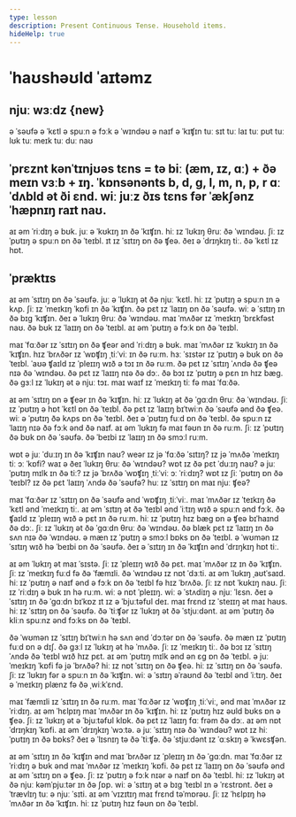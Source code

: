 ```yaml
---
type: lesson
description: Present Continuous Tense. Household items.
hideHelp: true
---
```


# ˈhaʊshəʊld ˈaɪtəmz

## njuː wɜːdz {new}

ə ˈsəʊfə
ə ˈkɛtl
ə spuːn
ə fɔːk
ə ˈwɪndəʊ
ə naɪf
ə ˈkɪʧɪn
tuː sɪt
tuː laɪ
tuː pʊt
tuː lʊk
tuː meɪk
tuː duː
naʊ

## ˈprɛznt kənˈtɪnjʊəs tɛns = tə biː (æm, ɪz, ɑː) + ðə meɪn vɜːb + ɪŋ. ˈkɒnsənənts b, d, g, l, m, n, p, r ɑː ˈdʌbld ət ði ɛnd. wiː juːz ðɪs tɛns fər ˈækʃənz ˈhæpnɪŋ raɪt naʊ.

aɪ əm ˈriːdɪŋ ə bʊk.
juː ə ˈkʊkɪŋ ɪn ðə ˈkɪʧɪn.
hiː ɪz ˈlʊkɪŋ θruː ðə ˈwɪndəʊ.
ʃiː ɪz ˈpʊtɪŋ ə spuːn ɒn ðə ˈteɪbl.
ɪt ɪz ˈsɪtɪŋ ɒn ðə ʧeə.
ðeɪ ə ˈdrɪŋkɪŋ tiː.
ðə ˈkɛtl ɪz hɒt.

## ˈpræktɪs

aɪ əm ˈsɪtɪŋ ɒn ðə ˈsəʊfə.
juː ə ˈlʊkɪŋ ət ðə njuː ˈkɛtl.
hiː ɪz ˈpʊtɪŋ ə spuːn ɪn ə kʌp.
ʃiː ɪz ˈmeɪkɪŋ ˈkɒfi ɪn ðə ˈkɪʧɪn.
ðə pɛt ɪz ˈlaɪɪŋ ɒn ðə ˈsəʊfə.
wiː ə ˈsɪtɪŋ ɪn ðə bɪg ˈkɪʧɪn.
ðeɪ ə ˈlʊkɪŋ θruː ðə ˈwɪndəʊ.
maɪ ˈmʌðər ɪz ˈmeɪkɪŋ ˈbrɛkfəst naʊ.
ðə bʊk ɪz ˈlaɪɪŋ ɒn ðə ˈteɪbl.
aɪ əm ˈpʊtɪŋ ə fɔːk ɒn ðə ˈteɪbl.

maɪ ˈfɑːðər ɪz ˈsɪtɪŋ ɒn ðə ʧeər ənd ˈriːdɪŋ ə bʊk.
maɪ ˈmʌðər ɪz ˈkʊkɪŋ ɪn ðə ˈkɪʧɪn.
hɪz ˈbrʌðər ɪz ˈwɒʧɪŋ ˌtiːˈviː ɪn ðə ruːm.
hɜː ˈsɪstər ɪz ˈpʊtɪŋ ə bʊk ɒn ðə ˈteɪbl.
ˈaʊə ʧaɪld ɪz ˈpleɪɪŋ wɪð ə tɔɪ ɪn ðə ruːm.
ðə pɛt ɪz ˈsɪtɪŋ ˈʌndə ðə ʧeə nɪə ðə ˈwɪndəʊ.
ðə pɛt ɪz ˈlaɪɪŋ nɪə ðə dɔː.
ðə bɔɪ ɪz ˈpʊtɪŋ ə pɛn ɪn hɪz bæg.
ðə gɜːl ɪz ˈlʊkɪŋ ət ə njuː tɔɪ.
maɪ waɪf ɪz ˈmeɪkɪŋ tiː fə maɪ ˈfɑːðə.

aɪ əm ˈsɪtɪŋ ɒn ə ʧeər ɪn ðə ˈkɪʧɪn.
hiː ɪz ˈlʊkɪŋ ət ðə ˈgɑːdn θruː ðə ˈwɪndəʊ.
ʃiː ɪz ˈpʊtɪŋ ə hɒt ˈkɛtl ɒn ðə ˈteɪbl.
ðə pɛt ɪz ˈlaɪɪŋ bɪˈtwiːn ðə ˈsəʊfə ənd ðə ʧeə.
wiː ə ˈpʊtɪŋ ðə kʌps ɒn ðə ˈteɪbl.
ðeɪ ə ˈpʊtɪŋ fuːd ɒn ðə ˈteɪbl.
ðə spuːn ɪz ˈlaɪɪŋ nɪə ðə fɔːk ənd ðə naɪf.
aɪ əm ˈlʊkɪŋ fə maɪ fəʊn ɪn ðə ruːm.
ʃiː ɪz ˈpʊtɪŋ ðə bʊk ɒn ðə ˈsəʊfə.
ðə ˈbeɪbi ɪz ˈlaɪɪŋ ɪn ðə smɔːl ruːm.

wɒt ə juː ˈduːɪŋ ɪn ðə ˈkɪʧɪn naʊ?
weər ɪz jə ˈfɑːðə ˈsɪtɪŋ?
ɪz jə ˈmʌðə ˈmeɪkɪŋ tiː ɔː ˈkɒfi?
waɪ ə ðeɪ ˈlʊkɪŋ θruː ðə ˈwɪndəʊ?
wɒt ɪz ðə pɛt ˈduːɪŋ naʊ?
ə juː ˈpʊtɪŋ mɪlk ɪn ðə tiː?
ɪz jə ˈbrʌðə ˈwɒʧɪŋ ˌtiːˈviː ɔː ˈriːdɪŋ?
wɒt ɪz ʃiː ˈpʊtɪŋ ɒn ðə ˈteɪbl?
ɪz ðə pɛt ˈlaɪɪŋ ˈʌndə ðə ˈsəʊfə?
huː ɪz ˈsɪtɪŋ ɒn maɪ njuː ʧeə?

maɪ ˈfɑːðər ɪz ˈsɪtɪŋ ɒn ðə ˈsəʊfə ənd ˈwɒʧɪŋ ˌtiːˈviː.
maɪ ˈmʌðər ɪz ˈteɪkɪŋ ðə ˈkɛtl ənd ˈmeɪkɪŋ tiː.
aɪ əm ˈsɪtɪŋ ət ðə ˈteɪbl ənd ˈiːtɪŋ wɪð ə spuːn ənd fɔːk.
ðə ʧaɪld ɪz ˈpleɪɪŋ wɪð ə pɛt ɪn ðə ruːm.
hiː ɪz ˈpʊtɪŋ hɪz bæg ɒn ə ʧeə bɪˈhaɪnd ðə dɔː.
ʃiː ɪz ˈlʊkɪŋ ət ðə ˈgɑːdn θruː ðə ˈwɪndəʊ.
ðə blæk pɛt ɪz ˈlaɪɪŋ ɪn ðə sʌn nɪə ðə ˈwɪndəʊ.
ə mæn ɪz ˈpʊtɪŋ ə smɔːl bɒks ɒn ðə ˈteɪbl.
ə ˈwʊmən ɪz ˈsɪtɪŋ wɪð hə ˈbeɪbi ɒn ðə ˈsəʊfə.
ðeɪ ə ˈsɪtɪŋ ɪn ðə ˈkɪʧɪn ənd ˈdrɪŋkɪŋ hɒt tiː.

aɪ əm ˈlʊkɪŋ ət maɪ ˈsɪstə.
ʃiː ɪz ˈpleɪɪŋ wɪð ðə pɛt.
maɪ ˈmʌðər ɪz ɪn ðə ˈkɪʧɪn.
ʃiː ɪz ˈmeɪkɪŋ fuːd fə ðə ˈfæmɪli.
ðə ˈwɪndəʊ ɪz nɒt ˈdɜːti.
aɪ əm ˈlʊkɪŋ ˌaʊtˈsaɪd.
hiː ɪz ˈpʊtɪŋ ə naɪf ənd ə fɔːk ɒn ðə ˈteɪbl fə hɪz ˈbrʌðə.
ʃiː ɪz nɒt ˈkʊkɪŋ naʊ.
ʃiː ɪz ˈriːdɪŋ ə bʊk ɪn hə ruːm.
wiː ə nɒt ˈpleɪɪŋ.
wiː ə ˈstʌdiɪŋ ə njuː ˈlɛsn.
ðeɪ ə ˈsɪtɪŋ ɪn ðə ˈgɑːdn bɪˈkɒz ɪt ɪz ə ˈbjuːtəfʊl deɪ.
maɪ frɛnd ɪz ˈsteɪɪŋ ət maɪ haʊs.
hiː ɪz ˈsɪtɪŋ ɒn ðə ˈsəʊfə.
ðə ˈtiːʧər ɪz ˈlʊkɪŋ ət ðə ˈstjuːdənt.
aɪ əm ˈpʊtɪŋ ðə kliːn spuːnz ənd fɔːks ɒn ðə ˈteɪbl.

ðə ˈwʊmən ɪz ˈsɪtɪŋ bɪˈtwiːn hə sʌn ənd ˈdɔːtər ɒn ðə ˈsəʊfə.
ðə mæn ɪz ˈpʊtɪŋ fuːd ɒn ə dɪʃ.
ðə gɜːl ɪz ˈlʊkɪŋ ət hə ˈmʌðə.
ʃiː ɪz ˈmeɪkɪŋ tiː.
ðə bɔɪ ɪz ˈsɪtɪŋ ˈʌndə ðə ˈteɪbl wɪð hɪz pɛt.
aɪ əm ˈpʊtɪŋ mɪlk ənd ən ɛg ɒn ðə ˈteɪbl.
ə juː ˈmeɪkɪŋ ˈkɒfi fə jə ˈbrʌðə?
hiː ɪz nɒt ˈsɪtɪŋ ɒn ðə ʧeə.
hiː ɪz ˈsɪtɪŋ ɒn ðə ˈsəʊfə.
ʃiː ɪz ˈlʊkɪŋ fər ə spuːn ɪn ðə ˈkɪʧɪn.
wiː ə ˈsɪtɪŋ əˈraʊnd ðə ˈteɪbl ənd ˈiːtɪŋ.
ðeɪ ə ˈmeɪkɪŋ plænz fə ðə ˌwiːkˈɛnd.

maɪ ˈfæmɪli ɪz ˈsɪtɪŋ ɪn ðə ruːm.
maɪ ˈfɑːðər ɪz ˈwɒʧɪŋ ˌtiːˈviː, ənd maɪ ˈmʌðər ɪz ˈriːdɪŋ.
aɪ əm ˈhɛlpɪŋ maɪ ˈmʌðər ɪn ðə ˈkɪʧɪn.
hiː ɪz ˈpʊtɪŋ hɪz əʊld bʊks ɒn ə ʧeə.
ʃiː ɪz ˈlʊkɪŋ ət ə ˈbjuːtəfʊl klɒk.
ðə pɛt ɪz ˈlaɪɪŋ fɑː frəm ðə dɔː.
aɪ əm nɒt ˈdrɪŋkɪŋ ˈkɒfi.
aɪ əm ˈdrɪŋkɪŋ ˈwɔːtə.
ə juː ˈsɪtɪŋ nɪə ðə ˈwɪndəʊ?
wɒt ɪz hiː ˈpʊtɪŋ ɪn ðə bɒks?
ðeɪ ə ˈlɪsnɪŋ tə ðə ˈtiːʧə.
ðə ˈstjuːdənt ɪz ˈɑːskɪŋ ə ˈkwɛsʧən.

aɪ əm ˈsɪtɪŋ ɪn ðə ˈkɪʧɪn ənd maɪ ˈbrʌðər ɪz ˈpleɪɪŋ ɪn ðə ˈgɑːdn.
maɪ ˈfɑːðər ɪz ˈriːdɪŋ ə bʊk ənd maɪ ˈmʌðər ɪz ˈmeɪkɪŋ ˈkɒfi.
ðə pɛt ɪz ˈlaɪɪŋ ɒn ðə ˈsəʊfə ənd aɪ əm ˈsɪtɪŋ ɒn ə ʧeə.
ʃiː ɪz ˈpʊtɪŋ ə fɔːk nɪər ə naɪf ɒn ðə ˈteɪbl.
hiː ɪz ˈlʊkɪŋ ət ðə njuː kəmˈpjuːtər ɪn ðə ʃɒp.
wiː ə ˈsɪtɪŋ ət ə bɪg ˈteɪbl ɪn ə ˈrɛstrɒnt.
ðeɪ ə ˈtrævlɪŋ tuː ə njuː ˈsɪti.
aɪ əm ˈvɪzɪtɪŋ maɪ frɛnd təˈmɒrəʊ.
ʃiː ɪz ˈhɛlpɪŋ hə ˈmʌðər ɪn ðə ˈkɪʧɪn.
hiː ɪz ˈpʊtɪŋ hɪz fəʊn ɒn ðə ˈteɪbl.
